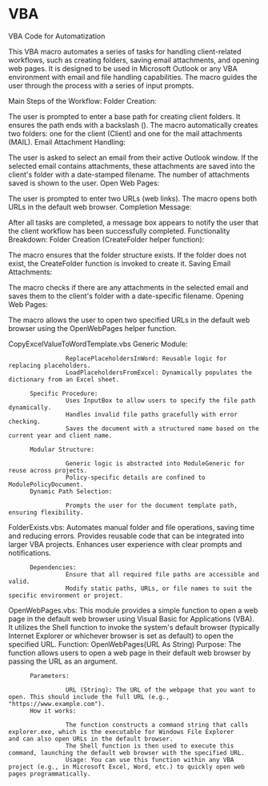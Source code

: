 # VBA
VBA Code for Automatization

This VBA macro automates a series of tasks for handling client-related workflows, such as creating folders, saving email attachments, and opening web pages. It is designed to be used in Microsoft Outlook or any VBA environment with email and file handling capabilities. The macro guides the user through the process with a series of input prompts.

Main Steps of the Workflow:
Folder Creation:

The user is prompted to enter a base path for creating client folders. It ensures the path ends with a backslash (\).
The macro automatically creates two folders: one for the client (Client) and one for the mail attachments (MAIL).
Email Attachment Handling:

The user is asked to select an email from their active Outlook window.
If the selected email contains attachments, these attachments are saved into the client's folder with a date-stamped filename. The number of attachments saved is shown to the user.
Open Web Pages:

The user is prompted to enter two URLs (web links). The macro opens both URLs in the default web browser.
Completion Message:

After all tasks are completed, a message box appears to notify the user that the client workflow has been successfully completed.
Functionality Breakdown:
Folder Creation (CreateFolder helper function):

The macro ensures that the folder structure exists. If the folder does not exist, the CreateFolder function is invoked to create it.
Saving Email Attachments:

The macro checks if there are any attachments in the selected email and saves them to the client's folder with a date-specific filename.
Opening Web Pages:

The macro allows the user to open two specified URLs in the default web browser using the OpenWebPages helper function.

CopyExcelValueToWordTemplate.vbs
          Generic Module:
          
                    ReplacePlaceholdersInWord: Reusable logic for replacing placeholders.
                    LoadPlaceholdersFromExcel: Dynamically populates the dictionary from an Excel sheet.
          
          Specific Procedure:
                    Uses InputBox to allow users to specify the file path dynamically.
                    Handles invalid file paths gracefully with error checking.
                    Saves the document with a structured name based on the current year and client name.
          
          Modular Structure:
          
                    Generic logic is abstracted into ModuleGeneric for reuse across projects.
                    Policy-specific details are confined to ModulePolicyDocument.
          Dynamic Path Selection:
          
                    Prompts the user for the document template path, ensuring flexibility.

FolderExists.vbs:
          Automates manual folder and file operations, saving time and reducing errors.
          Provides reusable code that can be integrated into larger VBA projects.
          Enhances user experience with clear prompts and notifications.
          
          Dependencies:
                    Ensure that all required file paths are accessible and valid.
                    Modify static paths, URLs, or file names to suit the specific environment or project.

OpenWebPages.vbs:
          This module provides a simple function to open a web page in the default web browser using Visual Basic for Applications (VBA).             It utilizes the Shell function to invoke the system's default browser (typically Internet Explorer or whichever browser is set as           default) to open the specified URL. 
          Function: OpenWebPages(URL As String)
          Purpose: The function allows users to open a web page in their default web browser by passing the URL as an argument.

          Parameters:

                    URL (String): The URL of the webpage that you want to open. This should include the full URL (e.g.,           "https://www.example.com").
          How it works:

                    The function constructs a command string that calls explorer.exe, which is the executable for Windows File Explorer                        and can also open URLs in the default browser.
                    The Shell function is then used to execute this command, launching the default web browser with the specified URL.
                    Usage: You can use this function within any VBA project (e.g., in Microsoft Excel, Word, etc.) to quickly open web pages programmatically.
